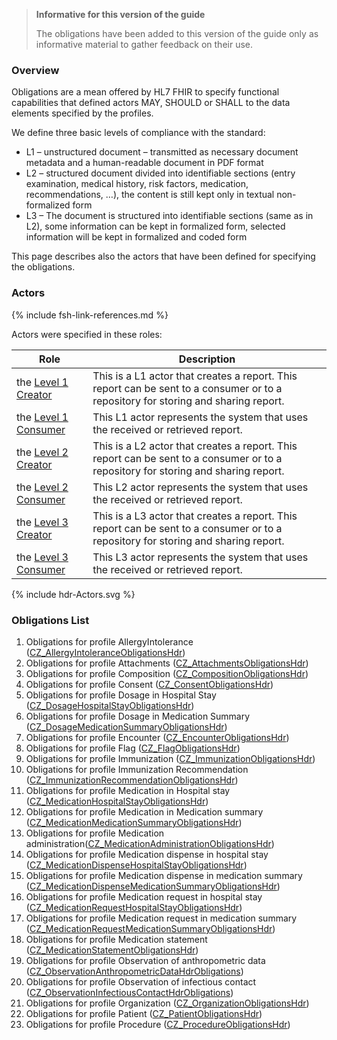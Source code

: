 <div xmlns="http://www.w3.org/1999/xhtml" xmlns:xsi="http://www.w3.org/2001/XMLSchema-instance">
<blockquote class="stu-note">
<b>Informative for this version of the guide</b>
<p>The obligations have been added to this version of the guide only as informative material to gather feedback on their use.</p>
</blockquote>
</div>

### Overview 

Obligations are a mean offered by HL7 FHIR to specify functional capabilities that defined actors MAY, SHOULD or SHALL to the data elements specified by the profiles.

We define three basic levels of compliance with the standard:
- L1 – unstructured document – ​​transmitted as necessary document metadata and a human-readable document in PDF format
- L2 – structured document divided into identifiable sections (entry examination, medical history, risk factors, medication, recommendations, …), the content is still kept only in textual non-formalized form
- L3 – The document is structured into identifiable sections (same as in L2), some information can be kept in formalized form, selected information will be kept in formalized and coded form

This page describes also the actors that have been defined for specifying the obligations.

### Actors

{% include fsh-link-references.md %}

Actors were specified in these roles:

| Role                                                    | Description                                                                                                                          |
| ------------------------------------------------------- | ------------------------------------------------------------------------------------------------------------------------------------ |
| the [Level 1 Creator](https://build.fhir.org/ig/HL7-cz/cz-core/ActorDefinition/actor-creator-L1.html)   | This is a L1 actor that creates a report. This report can be sent to a consumer or to a repository for storing and sharing report. |
| the [Level 1 Consumer](https://build.fhir.org/ig/HL7-cz/cz-core/ActorDefinition/actor-consumer-L1.html) | This L1 actor represents the system that uses the received or retrieved report.                                                                 |
| the [Level 2 Creator](https://build.fhir.org/ig/HL7-cz/cz-core/ActorDefinition/actor-creator-L2.html)   | This is a L2 actor that creates a report. This report can be sent to a consumer or to a repository for storing and sharing report. |
| the [Level 2 Consumer](https://build.fhir.org/ig/HL7-cz/cz-core/ActorDefinition/actor-consumer-L2.html) | This L2 actor represents the system that uses the received or retrieved report.                                                                 |
| the [Level 3 Creator](https://build.fhir.org/ig/HL7-cz/cz-core/ActorDefinition/actor-creator-L3.html)   | This is a L3 actor that creates a report. This report can be sent to a consumer or to a repository for storing and sharing report. |
| the [Level 3 Consumer](https://build.fhir.org/ig/HL7-cz/cz-core/ActorDefinition/actor-consumer-L3.html) | This L3 actor represents the system that uses the received or retrieved report.                                                                 |                                                

<p>{% include hdr-Actors.svg %}</p>

### Obligations List

1. Obligations for profile AllergyIntolerance ([CZ_AllergyIntoleranceObligationsHdr](StructureDefinition-cz-allergyintolerance-obl-hdr.html))
2. Obligations for profile Attachments ([CZ_AttachmentsObligationsHdr](StructureDefinition-cz-attachment-obl-hdr.html))
3. Obligations for profile Composition ([CZ_CompositionObligationsHdr](StructureDefinition-cz-composition-obl-hdr.html))
4. Obligations for profile Consent ([CZ_ConsentObligationsHdr](StructureDefinition-cz-consent-obl-hdr.html))
5. Obligations for profile Dosage in Hospital Stay ([CZ_DosageHospitalStayObligationsHdr](StructureDefinition-cz-dosage-hospitalstay-obl-hdr.html))
6. Obligations for profile Dosage in Medication Summary ([CZ_DosageMedicationSummaryObligationsHdr](StructureDefinition-cz-dosage-medicationsummary-obl-hdr.html))
7. Obligations for profile Encounter ([CZ_EncounterObligationsHdr](StructureDefinition-cz-encounter-obl-hdr.html))
8. Obligations for profile Flag ([CZ_FlagObligationsHdr](StructureDefinition-cz-flag-obl-hdr.html))
9. Obligations for profile Immunization ([CZ_ImmunizationObligationsHdr](StructureDefinition-cz-immunization-obl-hdr.html))
10. Obligations for profile Immunization Recommendation ([CZ_ImmunizationRecommendationObligationsHdr](StructureDefinition-cz-immunizationrecommendation-obl-hdr.html))
11. Obligations for profile Medication in Hospital stay ([CZ_MedicationHospitalStayObligationsHdr](StructureDefinition-cz-medication-hospitalstay-obl-hdr.html))
12. Obligations for profile Medication in Medication summary ([CZ_MedicationMedicationSummaryObligationsHdr](StructureDefinition-cz-medication-medicationsummary-obl-hdr.html))
13. Obligations for profile Medication administration([CZ_MedicationAdministrationObligationsHdr](StructureDefinition-cz-medicationadministration-obl-hdr.html))
14. Obligations for profile Medication dispense in hospital stay ([CZ_MedicationDispenseHospitalStayObligationsHdr](StructureDefinition-cz-medicationdispens-hospitalstay-obl-hdr.html))
15. Obligations for profile Medication dispense in medication summary ([CZ_MedicationDispenseMedicationSummaryObligationsHdr](StructureDefinition-cz-medicationdispens-medicationsummary-obl-hdr.html))
16. Obligations for profile Medication request in hospital stay ([CZ_MedicationRequestHospitalStayObligationsHdr](StructureDefinition-cz-medicationrequest-hospitalstay-obl-hdr.html))
17. Obligations for profile Medication request in medication summary ([CZ_MedicationRequestMedicationSummaryObligationsHdr](StructureDefinition-cz-medicationrequest-medicationsummary-obl-hdr.html))
18. Obligations for profile Medication statement ([CZ_MedicationStatementObligationsHdr](StructureDefinition-cz-medicationstatement-obl-hdr.html))
19. Obligations for profile Observation of anthropometric data ([CZ_ObservationAnthropometricDataHdrObligations](StructureDefinition-cz-observation-anthropometricdata-obl-hdr.html))
20. Obligations for profile Observation of infectious contact ([CZ_ObservationInfectiousContactHdrObligations](StructureDefinition-cz-observation-ic-obl-hdr.html))
21. Obligations for profile Organization ([CZ_OrganizationObligationsHdr](StructureDefinition-cz-organization-obl-hdr.html))
22. Obligations for profile Patient ([CZ_PatientObligationsHdr](StructureDefinition-cz-patient-obl-hdr.html))
23. Obligations for profile Procedure ([CZ_ProcedureObligationsHdr](StructureDefinition-cz-procedure-obl-hdr.html))